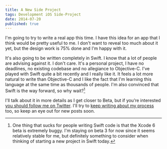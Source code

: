 ```yaml
---
title: A New Side Project
tags: Development iOS Side-Project
date: 2014-07-20
published: true
---
```


I'm going to try to write a real app this time. I have this idea for an app that I think would be pretty useful to me. I don't want to reveal too much about it yet, but the design work is 75% done and I'm happy with it.

It's also going to be written completely in Swift. I know that a lot of people are advising against it. I don't care. It's a personal project, I have no deadlines, no existing codebase and no allegiance to Objective-C. I've played with Swift quite a bit recently and I really like it. It feels a lot more natural to write than Objective-C and I like the fact that I'm learning this language at the same time as thousands of people. I'm also convinced that Swift is the way forward, so why wait?[^1]

I'll talk about it in more details as I get closer to Beta, but if you’re interested [you should follow me on Twitter][twitter]. I'll try to [keep writing about my process][articles] too, so keep an eye out for new posts soon.

[^1]: One thing that sucks for people writing Swift code is that the Xcode 6 beta is extremely buggy. I'm staying on beta 3 for now since it seems relatively stable for me, but definitely something to consider when thinking of starting a new project in Swift today.

[twitter]: http://twitter.com/vernalkick
[articles]: /articles
